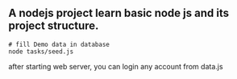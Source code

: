 A nodejs project learn basic node js and its project structure.
-------------


```
# fill Demo data in database
node tasks/seed.js
```

after starting web server, you can login any account from data.js

